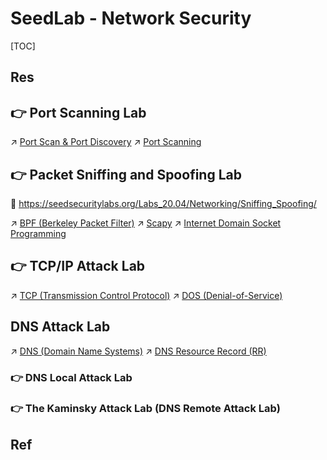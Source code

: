 # SeedLab - Network Security

[TOC]



## Res



## 👉 Port Scanning Lab
↗ [Port Scan & Port Discovery](../../../../🥇%20Best%20Practice/💉%20Network%20Penetration%20(Pen-testing)/Explore%20&%20Reconnaissance%20Phase/Active%20Recon/Port%20Scan%20&%20Port%20Discovery.md)
↗ [Port Scanning](../../../Pen-testing%20Tools/Reconnaissance%20&%20Exploration/Nmap%20Proj/⭐️%20Nmap%20Mechanisms%20&%20Network%20Scanning%20Principles/Port%20Scanning/Port%20Scanning.md)


[👍 Port Scanning Techniques | Nmap]: https://nmap.org/book/man-port-scanning-techniques.html

[【nmap】常用五种扫描原理详解 -TCP SYN、完整TCP、TCP ACK、TCP FIN/Xmas/NULL、UDP]: https://blog.csdn.net/m0_62783065/article/details/126803061

[👍 网络攻防技术——端口扫描 | CSDN]: https://blog.csdn.net/day0713/article/details/123171655
[「网络攻防技术」实验二——端口扫描实验 | CSDN]: https://blog.csdn.net/qq_45755706/article/details/123149634



## 👉 Packet Sniffing and Spoofing Lab
🔗 https://seedsecuritylabs.org/Labs_20.04/Networking/Sniffing_Spoofing/

↗ [BPF (Berkeley Packet Filter)](../../../../../🔑%20CS_Core/🏎️%20Computer%20Networking%20and%20Communication/🎅🏼%20Network%20Programming%20&%20RPC/Packet%20Analyzing%20&%20Sniffing%20&%20Spoofing/Packet%20Filtering%20Expression/BPF%20(Berkeley%20Packet%20Filter).md)
↗ [Scapy](../../../../../🔑%20CS_Core/👩‍💻%20Programming%20Methodology%20and%20Languages/🛠️%20Programming%20Tools%20Chain/🚠%20Application%20Runtimes%20&%20SDKs/Python%20Runtimes%20Environments/Python%20Third-party%20Libs/Networking%20&%20Streaming/Scapy.md)
↗ [Internet Domain Socket Programming](../../../../../🔑%20CS_Core/🏎️%20Computer%20Networking%20and%20Communication/🎅🏼%20Network%20Programming%20&%20RPC/Internet%20Domain%20Socket%20Programming/Internet%20Domain%20Socket%20Programming.md)

[网络攻防技术——嗅探与欺骗 | CSDN]: https://blog.csdn.net/day0713/article/details/123174731
[（SEED-Lab) Sniffing_Spoofing | CSDN]: https://blog.csdn.net/qq_51927659/article/details/122980085


## 👉 TCP/IP Attack Lab
↗ [TCP (Transmission Control Protocol)](../../../../../🔑%20CS_Core/🏎️%20Computer%20Networking%20and%20Communication/📌%20Computer%20Networking%20Basics/0x04%20Transport%20Layer/📌%20TCP%20(Transmission%20Control%20Protocol)/TCP%20(Transmission%20Control%20Protocol).md)
↗ [DOS (Denial-of-Service)](../../../../Network%20Security/Network%20Treats%20&%20Attacks/Network%20Layer%20Attacks/DOS%20(Denial-of-Service)/DOS%20(Denial-of-Service).md)

[👍 (SEED-Lab) TCP/IP Attack Lab | CSDN]: https://blog.csdn.net/qq_51927659/article/details/122984225



## DNS Attack Lab
↗ [DNS (Domain Name Systems)](../../../../../🔑%20CS_Core/🏎️%20Computer%20Networking%20and%20Communication/📌%20Computer%20Networking%20Basics/0x01%20Application%20Layer/🚔%20Network%20Managements%20&%20Standards/DNS%20(Domain%20Name%20Systems)/DNS%20(Domain%20Name%20Systems).md)
↗ [DNS Resource Record (RR)](../../../../../🔑%20CS_Core/🏎️%20Computer%20Networking%20and%20Communication/📌%20Computer%20Networking%20Basics/0x01%20Application%20Layer/🚔%20Network%20Managements%20&%20Standards/DNS%20(Domain%20Name%20Systems)/DNS%20Resource%20Record%20(RR).md)

### 👉 DNS Local Attack Lab
[（SEED-Lab) DNS_Local Attack Lab | CSDN]: https://blog.csdn.net/qq_51927659/article/details/122985412
[👍 SeedLab7: Local DNS Attack Lab | CSDN]: https://blog.csdn.net/Rachel_IS/article/details/109718638


### 👉 The Kaminsky Attack Lab (DNS Remote Attack Lab)

[SeedLab8: Remote DNS Attack (Kaminsky Attack) Lab | CSDN]: https://blog.csdn.net/Rachel_IS/article/details/109718962
[SeedLab:Remote DNS Attack]: http://blog.binpang.me/2017/05/16/remote-dns-attack/

[👍 Remote DNS Cache Poisoning Attack Lab]: https://hackmd.io/@ephemeral-instance/HJc4Xxc-O#Task-4-Testing-the-Setup



## Ref

